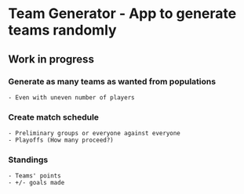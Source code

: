 # Team Generator - App to generate teams randomly
## Work in progress
  ### Generate as many teams as wanted from populations
    - Even with uneven number of players
 
  ### Create match schedule
    - Preliminary groups or everyone against everyone
    - Playoffs (How many proceed?)
  
  ### Standings
    - Teams' points
    - +/- goals made
